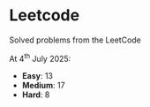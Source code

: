 # Leetcode
Solved problems from the LeetCode

At 4<sup>th</sup> July 2025:
- **Easy**: 13
- **Medium**: 17
- **Hard**: 8
